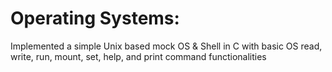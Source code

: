 # Operating Systems:
Implemented a simple Unix based mock OS & Shell in C with basic OS read, write, run, mount, set, help, and print command functionalities
